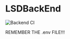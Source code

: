 # LSDBackEnd

![Backend CI](https://github.com/TEAM-B-SOFT2020/LSDBackEnd/workflows/Backend%20CI/badge.svg)


REMEMBER THE .env FILE!!!